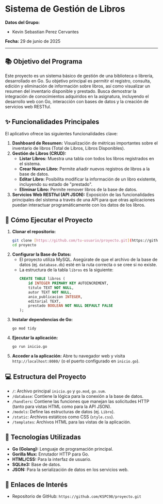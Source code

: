 # Sistema de Gestión de Libros

**Datos del Grupo:**
* Kevin Sebastian Perez Cervantes

**Fecha:** 29 de junio de 2025

---

## 📚 Objetivo del Programa

Este proyecto es un sistema básico de gestión de una biblioteca o librería, desarrollado en Go. Su objetivo principal es permitir el registro, consulta, edición y eliminación de información sobre libros, así como visualizar un resumen del inventario disponible y prestado. Busca demostrar la integración de conocimientos adquiridos en la asignatura, incluyendo el desarrollo web con Go, interacción con bases de datos y la creación de servicios web RESTful.

## ✨ Funcionalidades Principales

El aplicativo ofrece las siguientes funcionalidades clave:

1.  **Dashboard de Resumen:** Visualización de métricas importantes sobre el inventario de libros (Total de Libros, Libros Disponibles).
2.  **Gestión de Libros (CRUD):**
    * **Listar Libros:** Muestra una tabla con todos los libros registrados en el sistema.
    * **Crear Nuevo Libro:** Permite añadir nuevos registros de libros a la base de datos.
    * **Editar Libro:** Posibilita modificar la información de un libro existente, incluyendo su estado de "prestado".
    * **Eliminar Libro:** Permite remover libros de la base de datos.
3.  **Servicios Web RESTful (API JSON):** Exposición de las funcionalidades principales del sistema a través de una API para que otras aplicaciones puedan interactuar programáticamente con los datos de los libros.

## 🚀 Cómo Ejecutar el Proyecto

1.  **Clonar el repositorio:**
    ```bash
    git clone [https://github.com/tu-usuario/proyecto.git](https://github.com/tu-usuario/proyecto.git)
    cd proyecto
    ```
2.  **Configurar la Base de Datos:**
    * El proyecto utiliza MySQL. Asegúrate de que el archivo de la base de datos (ej. `database.db`) esté en la ruta correcta o se cree si no existe.
    * La estructura de la tabla `libros` es la siguiente:
        ```sql
        CREATE TABLE libros (
            id INTEGER PRIMARY KEY AUTOINCREMENT,
            titulo TEXT NOT NULL,
            autor TEXT NOT NULL,
            anio_publicacion INTEGER,
            editorial TEXT,
            prestado BOOLEAN NOT NULL DEFAULT FALSE
        );
        ```
3.  **Instalar dependencias de Go:**
    ```bash
    go mod tidy
    ```
4.  **Ejecutar la aplicación:**
    ```bash
    go run inicio.go
    ```
5.  **Acceder a la aplicación:**
    Abre tu navegador web y visita `http://localhost:8080/` (o el puerto configurado en `inicio.go`).

## 💻 Estructura del Proyecto

* `/`: Archivo principal `inicio.go` y `go.mod`, `go.sum`.
* `/database`: Contiene la lógica para la conexión a la base de datos.
* `/handlers`: Contiene las funciones que manejan las solicitudes HTTP (tanto para vistas HTML como para la API JSON).
* `/models`: Define las estructuras de datos (ej. `Libro`).
* `/static`: Archivos estáticos como CSS (`style.css`).
* `/templates`: Archivos HTML para las vistas de la aplicación.

## 🔧 Tecnologías Utilizadas

* **Go (Golang):** Lenguaje de programación principal.
* **Gorilla Mux:** Enrutador HTTP para Go.
* **HTML/CSS:** Para la interfaz de usuario.
* **SQLite3:** Base de datos.
* **JSON:** Para la serialización de datos en los servicios web.

## 🔗 Enlaces de Interés

* Repositorio de GitHub: `https://github.com/KSPC98/proyecto.git` 
